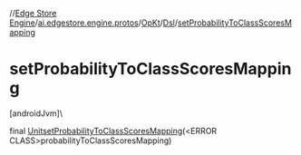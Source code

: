 //[Edge Store Engine](../../../../index.md)/[ai.edgestore.engine.protos](../../index.md)/[OpKt](../index.md)/[Dsl](index.md)/[setProbabilityToClassScoresMapping](set-probability-to-class-scores-mapping.md)

# setProbabilityToClassScoresMapping

[androidJvm]\

final [Unit](https://kotlinlang.org/api/latest/jvm/stdlib/kotlin/-unit/index.html)[setProbabilityToClassScoresMapping](set-probability-to-class-scores-mapping.md)(&lt;ERROR CLASS&gt;probabilityToClassScoresMapping)
